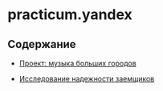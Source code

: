 # practicum.yandex

## Содержание

- [Проект: музыка больших городов](https://github.com/vs-gorgan/practicum.yandex/blob/main/01-data-analyst.music/music.md)

- [Исследование надежности заемщиков](https://github.com/vs-gorgan/practicum.yandex/blob/main/reliability_of_borrowers/credit.md)
